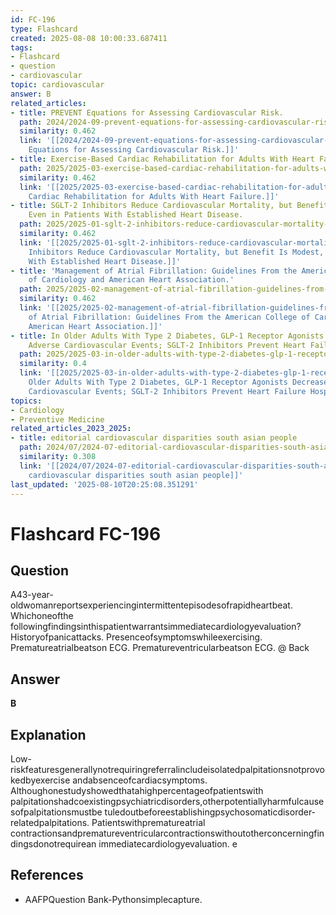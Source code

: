 ```yaml
---
id: FC-196
type: Flashcard
created: 2025-08-08 10:00:33.687411
tags:
- Flashcard
- question
- cardiovascular
topic: cardiovascular
answer: B
related_articles:
- title: PREVENT Equations for Assessing Cardiovascular Risk.
  path: 2024/2024-09-prevent-equations-for-assessing-cardiovascular-risk.md
  similarity: 0.462
  link: '[[2024/2024-09-prevent-equations-for-assessing-cardiovascular-risk|PREVENT
    Equations for Assessing Cardiovascular Risk.]]'
- title: Exercise-Based Cardiac Rehabilitation for Adults With Heart Failure.
  path: 2025/2025-03-exercise-based-cardiac-rehabilitation-for-adults-with-heart.md
  similarity: 0.462
  link: '[[2025/2025-03-exercise-based-cardiac-rehabilitation-for-adults-with-heart|Exercise-Based
    Cardiac Rehabilitation for Adults With Heart Failure.]]'
- title: SGLT-2 Inhibitors Reduce Cardiovascular Mortality, but Benefit Is Modest,
    Even in Patients With Established Heart Disease.
  path: 2025/2025-01-sglt-2-inhibitors-reduce-cardiovascular-mortality-but-benefi.md
  similarity: 0.462
  link: '[[2025/2025-01-sglt-2-inhibitors-reduce-cardiovascular-mortality-but-benefi|SGLT-2
    Inhibitors Reduce Cardiovascular Mortality, but Benefit Is Modest, Even in Patients
    With Established Heart Disease.]]'
- title: 'Management of Atrial Fibrillation: Guidelines From the American College
    of Cardiology and American Heart Association.'
  path: 2025/2025-02-management-of-atrial-fibrillation-guidelines-from-the-americ.md
  similarity: 0.462
  link: '[[2025/2025-02-management-of-atrial-fibrillation-guidelines-from-the-americ|Management
    of Atrial Fibrillation: Guidelines From the American College of Cardiology and
    American Heart Association.]]'
- title: In Older Adults With Type 2 Diabetes, GLP-1 Receptor Agonists Decrease Major
    Adverse Cardiovascular Events; SGLT-2 Inhibitors Prevent Heart Failure Hospitalizations.
  path: 2025/2025-03-in-older-adults-with-type-2-diabetes-glp-1-receptor-agonists.md
  similarity: 0.4
  link: '[[2025/2025-03-in-older-adults-with-type-2-diabetes-glp-1-receptor-agonists|In
    Older Adults With Type 2 Diabetes, GLP-1 Receptor Agonists Decrease Major Adverse
    Cardiovascular Events; SGLT-2 Inhibitors Prevent Heart Failure Hospitalizations.]]'
topics:
- Cardiology
- Preventive Medicine
related_articles_2023_2025:
- title: editorial cardiovascular disparities south asian people
  path: 2024/07/2024-07-editorial-cardiovascular-disparities-south-asian-people.md
  similarity: 0.308
  link: '[[2024/07/2024-07-editorial-cardiovascular-disparities-south-asian-people|editorial
    cardiovascular disparities south asian people]]'
last_updated: '2025-08-10T20:25:08.351291'
---
```


# Flashcard FC-196

## Question

A43-year-oldwomanreportsexperiencingintermittentepisodesofrapidheartbeat. Whichoneofthe followingfindingsinthispatientwarrantsimmediatecardiologyevaluation? Historyofpanicattacks. Presenceofsymptomswhileexercising. Prematureatrialbeatson ECG. Prematureventricularbeatson ECG. @ Back

## Answer

**B**

## Explanation

Low-riskfeaturesgenerallynotrequiringreferralincludeisolatedpalpitationsnotprovokedbyexercise andabsenceofcardiacsymptoms. Althoughonestudyshowedthatahighpercentageofpatientswith palpitationshadcoexistingpsychiatricdisorders,otherpotentiallyharmfulcausesofpalpitationsmustbe tuledoutbeforeestablishingpsychosomaticdisorder-relatedpalpitations. Patientswithprematureatrial contractionsandprematureventricularcontractionswithoutotherconcerningfindingsdonotrequirean immediatecardiologyevaluation. e

## References

- AAFPQuestion Bank-Pythonsimplecapture.


